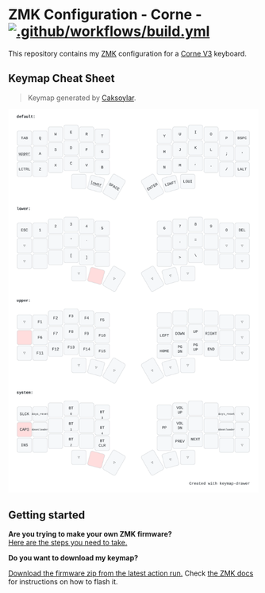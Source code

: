 # ZMK Configuration - Corne - [![.github/workflows/build.yml](https://github.com/TahomaTech/zmk-config-corne/actions/workflows/build.yml/badge.svg?branch=main)](https://github.com/TahomaTech/zmk-config-corne/actions/workflows/build.yml)

This repository contains my [ZMK](https://zmk.dev/) configuration for a [Corne V3](https://github.com/foostan/crkbd) keyboard.

## Keymap Cheat Sheet

> Keymap generated by [Caksoylar](https://github.com/caksoylar/keymap-drawer).

![Image of keymap](images/my_keymap.svg)

## Getting started

**Are you trying to make your own ZMK firmware?**  
[Here are the steps you need to take.](./GETTING_STARTED.md)

**Do you want to download my keymap?**  

[Download the firmware zip from the latest action run.](https://github.com/TahomaTech/zmk-config-corne/actions) Check [the ZMK docs](https://zmk.dev/docs/user-setup#installing-the-firmware) for instructions on how to flash it.